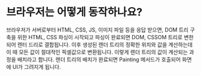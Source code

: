 # 브라우저는 어떻게 동작하나요?

브라우저가 서버로부터 HTML, CSS, JS, 이미지 파일 등을 응답 받으면, DOM 트리 구축을 위한 HTML, CSS 파싱이 시작되고 파싱이 완료되면 DOM, CSSOM 트리로 변한되어 렌터 드리로 결합됩니다. 이후 생성된 렌더 트리의 정확한 위치와 값을 계산하는데 이 때 모든 값이 절대적인 픽셀값으로 변환됩니다. 이렇게 렌더 트리의 값이 계산되는 과정을 배치라고 합니다. 렌더 트리의 배치가 완료되면 Painting 메서드가 호출되어 화면에 UI가 그려지게 됩니다.
